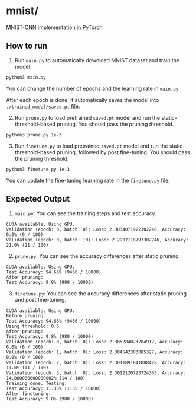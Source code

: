 # mnist/
MNIST-CNN implementation in PyTorch

## How to run
1. Run `main.py` to automatically download MNIST dataset and train the model.
```
python3 main.py
```
You can change the number of epochs and the learning rate in `main.py`.

After each epoch is done, it automatically saves the model into `./trained_model/saved.pt` file.


2. Run `prune.py` to load pretrained `saved.pt` model and run the static-threshold-based pruning. You should pass the pruning threshold.
```
python3 prune.py 1e-3
```

3. Run `finetune.py` to load pretrained `saved.pt` model and run the static-threshold-based pruning, followed by post fine-tuning. You should pass the pruning threshold.
```
python3 finetune.py 1e-3
```
You can update the fine-tuning learning rate in the `finetune.py` file.

## Expected Output
1. `main.py`: You can see the training steps and test accuracy.
```
CUDA available. Using GPU.
Validation (epoch: 0, batch: 0): Loss: 2.3034071922302246, Accuracy: 9.0% (9 / 100)
Validation (epoch: 0, batch: 10): Loss: 2.2907118797302246, Accuracy: 21.0% (21 / 100)
```

2. `prune.py`: You can see the accuracy differences after static pruning.
```
CUDA available. Using GPU.
Test Accuracy: 94.66% (9466 / 10000)
After pruning:
Test Accuracy: 9.8% (980 / 10000)
```

3. `finetune.py`: You can see the accuracy differences after static pruning and post fine-tuning.
```
CUDA available. Using GPU.
Before pruning:
Test Accuracy: 94.66% (9466 / 10000)
Using threshold: 0.5
After pruning:
Test Accuracy: 9.8% (980 / 10000)
Validation (epoch: 0, batch: 0): Loss: 2.305284023284912, Accuracy: 6.0% (6 / 100)
Validation (epoch: 1, batch: 0): Loss: 2.304542303085327, Accuracy: 9.0% (9 / 100)
Validation (epoch: 2, batch: 0): Loss: 2.3011891841888428, Accuracy: 11.0% (11 / 100)
Validation (epoch: 3, batch: 0): Loss: 2.3012120723724365, Accuracy: 14.000000000000002% (14 / 100)
Training done. Testing:
Test Accuracy: 11.35% (1135 / 10000)
After finetuning:
Test Accuracy: 9.8% (980 / 10000)
```
